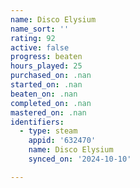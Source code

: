 ```yaml
---
name: Disco Elysium
name_sort: ''
rating: 92
active: false
progress: beaten
hours_played: 25
purchased_on: .nan
started_on: .nan
beaten_on: .nan
completed_on: .nan
mastered_on: .nan
identifiers:
  - type: steam
    appid: '632470'
    name: Disco Elysium
    synced_on: '2024-10-10'

---
```

